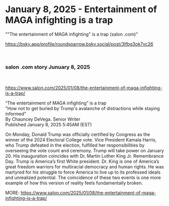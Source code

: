 # January 8, 2025 - Entertainment of MAGA infighting is a trap

""The entertainment of MAGA infighting" is a trap (salon .com)"

https://bsky.app/profile/roundsparrow.bsky.social/post/3lfbg3ok7vc26

&nbsp;

### salon .com story Junuary 8, 2025 

&nbsp;

https://www.salon.com/2025/01/08/the-entertainment-of-maga-infighting-is-a-trap/

“The entertainment of MAGA infighting” is a trap        
"How not to get buried by Trump's avalanche of distractions while staying informed"     
By Chauncey DeVega. Senior Writer     
Published January 8, 2025 5:45AM (EST)     

On Monday, Donald Trump was officially certified by Congress as the winner of the 2024 Electoral College vote. Vice President Kamala Harris, who Trump defeated in the election, fulfilled her responsibilities by overseeing the vote count and ceremony. Trump will take power on January 20. His inauguration coincides with Dr. Martin Luther King Jr. Remembrance Day. Trump is America’s first White president. Dr. King is one of America’s great freedom warriors for multiracial democracy and human rights. He was martyred for his struggle to force America to live up to its professed ideals and unrealized potential. The coincidence of these two events is one more example of how this version of reality feels fundamentally broken.

MORE: https://www.salon.com/2025/01/08/the-entertainment-of-maga-infighting-is-a-trap/
